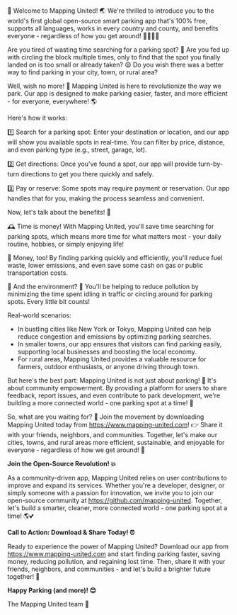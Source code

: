 🎉 Welcome to Mapping United! 🌏 We're thrilled to introduce you to the world's first global open-source smart parking app that's 100% free, supports all languages, works in every country and county, and benefits everyone - regardless of how you get around! 🚗🚌🚂🛴️

Are you tired of wasting time searching for a parking spot? 💸 Are you fed up with circling the block multiple times, only to find that the spot you finally landed on is too small or already taken? 😩 Do you wish there was a better way to find parking in your city, town, or rural area?

Well, wish no more! 🔮 Mapping United is here to revolutionize the way we park. Our app is designed to make parking easier, faster, and more efficient - for everyone, everywhere! 🌎

Here's how it works:

1️⃣ Search for a parking spot: Enter your destination or location, and our app will show you available spots in real-time. You can filter by price, distance, and even parking type (e.g., street, garage, lot).

2️⃣ Get directions: Once you've found a spot, our app will provide turn-by-turn directions to get you there quickly and safely.

3️⃣ Pay or reserve: Some spots may require payment or reservation. Our app handles that for you, making the process seamless and convenient.

Now, let's talk about the benefits! 🤩

🕰️ Time is money! With Mapping United, you'll save time searching for parking spots, which means more time for what matters most - your daily routine, hobbies, or simply enjoying life!

💸 Money, too! By finding parking quickly and efficiently, you'll reduce fuel waste, lower emissions, and even save some cash on gas or public transportation costs.

🌟 And the environment? 🌿 You'll be helping to reduce pollution by minimizing the time spent idling in traffic or circling around for parking spots. Every little bit counts!

Real-world scenarios:

* In bustling cities like New York or Tokyo, Mapping United can help reduce congestion and emissions by optimizing parking searches.
* In smaller towns, our app ensures that visitors can find parking easily, supporting local businesses and boosting the local economy.
* For rural areas, Mapping United provides a valuable resource for farmers, outdoor enthusiasts, or anyone driving through town.

But here's the best part: Mapping United is not just about parking! 🌟 It's about community empowerment. By providing a platform for users to share feedback, report issues, and even contribute to park development, we're building a more connected world - one parking spot at a time! 💪

So, what are you waiting for? 🤔 Join the movement by downloading Mapping United today from https://www.mapping-united.com! 👉 Share it with your friends, neighbors, and communities. Together, let's make our cities, towns, and rural areas more efficient, sustainable, and enjoyable for everyone - regardless of how we get around! 🌈

**Join the Open-Source Revolution! 💥**

As a community-driven app, Mapping United relies on user contributions to improve and expand its services. Whether you're a developer, designer, or simply someone with a passion for innovation, we invite you to join our open-source community at https://github.com/mapping-united. Together, let's build a smarter, cleaner, more connected world - one parking spot at a time! 🌎💕

**Call to Action: Download & Share Today! ⏰**

Ready to experience the power of Mapping United? Download our app from https://www.mapping-united.com and start finding parking faster, saving money, reducing pollution, and regaining lost time. Then, share it with your friends, neighbors, and communities - and let's build a brighter future together! 🌟

**Happy Parking (and more)! 😊**

The Mapping United team 🤝